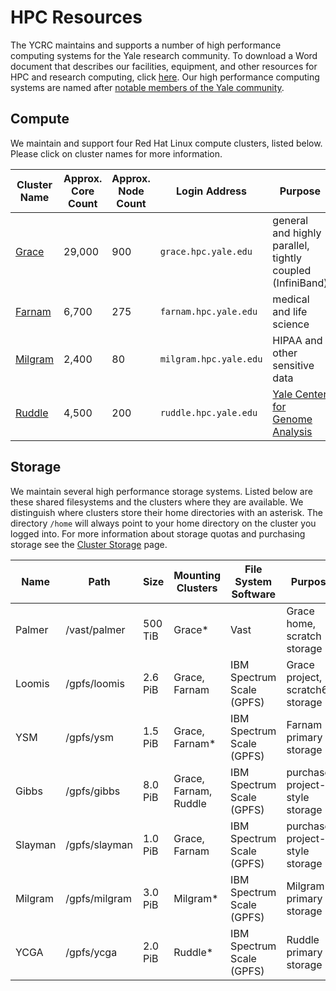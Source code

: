 # HPC Resources

The YCRC maintains and supports a number of high performance computing systems for the Yale research community. To download a Word document that describes our facilities, equipment, and other resources for HPC and research computing, click [here](https://research.computing.yale.edu/sites/default/files/files/Facilities%20and%20Equipment%20Document-2020-02-27.docx). Our high performance computing systems are named after [notable members of the Yale community](https://research.computing.yale.edu/about/hpc-resources).

## Compute

We maintain and support four Red Hat Linux compute clusters, listed below. Please click on cluster names for more information. 

| Cluster Name       | Approx. Core Count | Approx. Node Count | Login Address<img width=200/> | Purpose                                                   |
|--------------------|--------------------|---------------------|-------------------------------|----------------------------------------------------------|
| [Grace](grace)     | 29,000             | 900                 | `grace.hpc.yale.edu`          | general and highly parallel, tightly coupled (InfiniBand)|
| [Farnam](farnam)   | 6,700              | 275                 | `farnam.hpc.yale.edu`         | medical and life science                                 |
| [Milgram](milgram) | 2,400              | 80                  | `milgram.hpc.yale.edu`        | HIPAA and other sensitive data                           |
| [Ruddle](ruddle)   | 4,500              | 200                 | `ruddle.hpc.yale.edu`         | [Yale Center for Genome Analysis](http://ycga.yale.edu/) |

## Storage

We maintain several high performance storage systems. Listed below are these shared filesystems and the clusters where they are available. We distinguish where clusters store their home directories with an asterisk. The directory `/home` will always point to your home directory on the cluster you logged into. For more information about storage quotas and purchasing storage see the [Cluster Storage](/data/hpc-storage) page.

| Name     | Path          | Size    | Mounting Clusters     | File System Software      | Purpose                         |
|----------|---------------|---------|-----------------------|---------------------------|---------------------------------|
| Palmer   | /vast/palmer  | 500 TiB | Grace\*               | Vast                      | Grace home, scratch storage     |
| Loomis   | /gpfs/loomis  | 2.6 PiB | Grace, Farnam         | IBM Spectrum Scale (GPFS) | Grace project, scratch60 storage|
| YSM      | /gpfs/ysm     | 1.5 PiB | Grace, Farnam\*       | IBM Spectrum Scale (GPFS) | Farnam primary storage          |
| Gibbs    | /gpfs/gibbs   | 8.0 PiB | Grace, Farnam, Ruddle | IBM Spectrum Scale (GPFS) | purchased project-style storage |
| Slayman  | /gpfs/slayman | 1.0 PiB | Grace, Farnam         | IBM Spectrum Scale (GPFS) | purchased project-style storage |
| Milgram  | /gpfs/milgram | 3.0 PiB | Milgram\*             | IBM Spectrum Scale (GPFS) | Milgram primary storage         |
| YCGA     | /gpfs/ycga    | 2.0 PiB | Ruddle\*              | IBM Spectrum Scale (GPFS) | Ruddle primary storage          |
